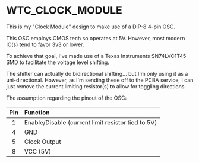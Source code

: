 # WTC_CLOCK_MODULE

This is my "Clock Module" design to make use of a DIP-8 4-pin OSC.

This OSC employs CMOS tech so operates at 5V. However, most modern IC(s) tend to favor 3v3 or lower.

To achieve that goal, I've made use of a Texas Instruments SN74LVC1T45 SMD to facilitate the voltage level shifting.

The shifter can actually do bidirectional shifting... but I'm only using it as a uni-directional. However, as I'm
sending these off to the PCBA service, I can just remove the current limiting resistor(s) to allow for toggling directions.


The assumption regarding the pinout of the OSC:

| Pin     | Function                                           |
| :-----: | :---------------                                   |
| 1       | Enable/Disable (current limit resistor tied to 5V) |
| 4       | GND                                                |
| 5       | Clock Output                                       |
| 8       | VCC (5V)                                           |
